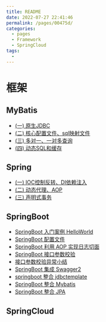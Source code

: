 ```yaml
---
title: README
date: 2022-07-27 22:41:46
permalink: /pages/00475d/
categories:
  - pages
  - Framework
  - SpringCloud
tags:
  - 
---
```

# 框架

## MyBatis
- [(一) 原生JDBC](docs/框架/SSM/MyBatis笔记(一)--原生JDBC.md)
- [(二) 核心配置文件、sql映射文件](docs/框架/SSM/MyBatis笔记(二)--核心配置文件、sql映射文件.md)
- [(三) 多对一、一对多查询](docs/框架/SSM/MyBatis笔记(三)--多对一、一对多查询.md)
- [(四) 动态SQL和缓存](docs/框架/SSM/Mybatis笔记(四)--动态SQL和缓存.md)

## Spring
- [(一) IOC控制反转、DI依赖注入](docs/框架/SSM/Spring笔记(一)----IOC控制反转、DI依赖注入.md)
- [(二) 动态代理、AOP](docs/框架/SSM/Spring笔记(二)----动态代理、AOP.md)
- [(三) 声明式事务](docs/框架/SSM/Spring笔记(三)----声明式事务.md)
## SpringBoot
- [SpringBoot 入门案例 HelloWorld](docs/框架/SpringBoot/demo-helloworld.md)
- [SpringBoot 配置文件](docs/框架/SpringBoot/demo-properties.md)
- [SpringBoot 利用 AOP 实现日志切面](docs/框架/SpringBoot/demo-log-aop.md)
- [SpringBoot 接口参数校验](docs/框架/SpringBoot/demo-validation.md)
- [接口参数校验异常小结](docs/框架/SpringBoot/接口参数校验异常小结.md)
- [SpringBoot 集成 Swagger2](docs/框架/SpringBoot/demo-swagger2.md)
- [springboot 整合 jdbctemplate](docs/框架/SpringBoot/demo-jdbctemplate.md)
- [SpringBoot 整合 Mybatis](docs/框架/SpringBoot/demo-mybatis.md)
- [SpringBoot 整合 JPA](docs/框架/SpringBoot/demo-jpa.md)


## SpringCloud
